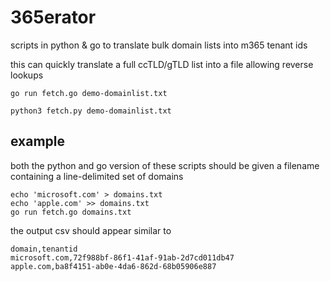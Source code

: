 # 365erator

scripts in python & go to translate bulk domain lists into m365 tenant ids

this can quickly translate a full ccTLD/gTLD list into a file allowing reverse lookups

```shell
go run fetch.go demo-domainlist.txt
```

```shell
python3 fetch.py demo-domainlist.txt
```

## example

both the python and go version of these scripts should be given a filename containing a line-delimited set of domains

```shell
echo 'microsoft.com' > domains.txt
echo 'apple.com' >> domains.txt
go run fetch.go domains.txt
```

the output csv should appear similar to

```csv
domain,tenantid
microsoft.com,72f988bf-86f1-41af-91ab-2d7cd011db47
apple.com,ba8f4151-ab0e-4da6-862d-68b05906e887
```
